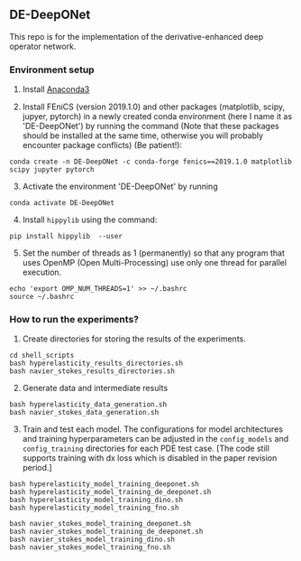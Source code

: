 ## DE-DeepONet

This repo is for the implementation of the derivative-enhanced deep operator network.

### Environment setup

1. Install [Anaconda3](https://docs.continuum.io/anaconda/install)

2. Install FEniCS (version 2019.1.0) and other packages (matplotlib, scipy, jupyer, pytorch) in a newly created conda environment (here I name it as 'DE-DeepONet') by running the command (Note that these packages should be installed at the same time, otherwise you will probably encounter package conflicts) (Be patient!):

```
conda create -n DE-DeepONet -c conda-forge fenics==2019.1.0 matplotlib scipy jupyter pytorch
```
3. Activate the environment 'DE-DeepONet' by running

```
conda activate DE-DeepONet
```

4. Install `hippylib` using the command: 

```
pip install hippylib  --user
```

5. Set the number of threads as 1 (permanently) so that any program that uses OpenMP (Open Multi-Processing) use only one thread for parallel execution. 

```
echo 'export OMP_NUM_THREADS=1' >> ~/.bashrc
source ~/.bashrc
```

### How to run the experiments?

1. Create directories for storing the results of the experiments.

```
cd shell_scripts
bash hyperelasticity_results_directories.sh
bash navier_stokes_results_directories.sh
```

2. Generate data and intermediate results

```
bash hyperelasticity_data_generation.sh
bash navier_stokes_data_generation.sh
```

3. Train and test each model. The configurations for model architectures and training hyperparameters can be adjusted in the `config_models` and `config_training` directories for each PDE test case. [The code still supports training with dx loss which is disabled in the paper revision period.]

```
bash hyperelasticity_model_training_deeponet.sh
bash hyperelasticity_model_training_de_deeponet.sh
bash hyperelasticity_model_training_dino.sh
bash hyperelasticity_model_training_fno.sh

bash navier_stokes_model_training_deeponet.sh
bash navier_stokes_model_training_de_deeponet.sh
bash navier_stokes_model_training_dino.sh
bash navier_stokes_model_training_fno.sh
```